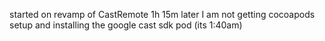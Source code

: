 started on revamp of CastRemote 
1h 15m later I am not getting cocoapods setup and installing the google cast sdk pod (its 1:40am)

